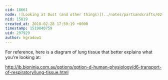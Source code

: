```yaml
---
cid: 18661
node: ![Looking at Dust (and other things)](../notes/partsandcrafts/02-26-2018/6-looking-at-dust-and-other-things)
nid: 15819
created_at: 2018-02-28 17:59:19 +0000
timestamp: 1519840759
uid: 297929
author: kgradow1
---
```


For reference, here is a diagram of lung tissue that better explains what you're looking at:
 
http://ib.bioninja.com.au/options/option-d-human-physiology/d6-transport-of-respiratory/lung-tissue.html
